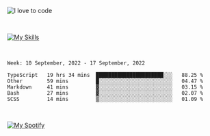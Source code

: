![I love to code](https://capsule-render.vercel.app/api?height=250&type=waving&color=gradient&customColorList=14&section=header&text=%F0%9F%92%80%20%F0%9F%96%A4%20%F0%9F%92%BB&fontSize=34&fontColor=fff&animation=fadeIn&fontAlignY=40)

<br>

[![My Skills](https://skillicons.dev/icons?i=html,css,js,ts,dart,react,vue,astro,nextjs,nuxtjs,svelte,remix,gatsby,flutter,jest,sass,styledcomponents,tailwind,materialui,nodejs,graphql,git,netlify,ai,figma)](https://skillicons.dev)

<br>


<!--START_SECTION:waka-->
```text
Week: 10 September, 2022 - 17 September, 2022

TypeScript   19 hrs 34 mins  ██████████████████████░░░   88.25 % 
Other        59 mins         █░░░░░░░░░░░░░░░░░░░░░░░░   04.47 % 
Markdown     41 mins         ▓░░░░░░░░░░░░░░░░░░░░░░░░   03.15 % 
Bash         27 mins         ▓░░░░░░░░░░░░░░░░░░░░░░░░   02.07 % 
SCSS         14 mins         ▒░░░░░░░░░░░░░░░░░░░░░░░░   01.09 % 
```
<!--END_SECTION:waka-->


<br>

[![My Spotify](https://spotify-github-profile.vercel.app/api/view?uid=dmblakedesign&cover_image=true&theme=default&bar_color=53b14f&bar_color_cover=false)](https://github.com/kittinan/spotify-github-profile)
